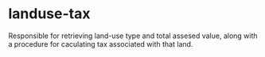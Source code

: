 # landuse-tax
Responsible for retrieving land-use type and total assesed value, along with a procedure for caculating tax associated with that land.
